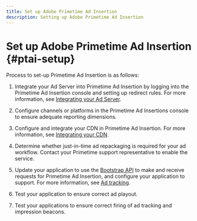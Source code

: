 ```yaml
---
title: Set up Adobe Primetime Ad Insertion
description: Setting up Adobe Primetime Ad Insertion
---
```


# Set up Adobe Primetime Ad Insertion {#ptai-setup}

Process to set-up Primetime Ad Insertion is as follows:

1. Integrate your Ad Server into Primetime Ad Insertion by logging into the Primetime Ad Insertion console and setting up redirect rules. For more information, see [Integrating your Ad Server](integrate-ad-server.md).

1. Configure channels or platforms in the Primetime Ad Insertions console to ensure adequate reporting dimensions.

1. Configure and integrate your CDN in Primetime Ad Insertion. For more information, see [Integrating your CDN](integrate-cdn.md).

1. Determine whether just-in-time ad repackaging is required for your ad workflow. Contact your Primetime support representative to enable the service.

1. Update your application to use the [Bootstrap API](/help/dynamic-ad-insertion/msapi-topics/ms-getting-started/ms-api-query-params.md) to make and receive requests for Primetime Ad Insertion, and configure your application to support. For more information, see [Ad tracking](set-up-ad-tracking.md).

1. Test your application to ensure correct ad playout. <!-- using the [Debugging tools](troubleshoot-and-debug.md).-->

1. Test your applications to ensure correct firing of ad tracking and impression beacons.<!-- using the [Reporting](reporting-and-billing.md).-->
